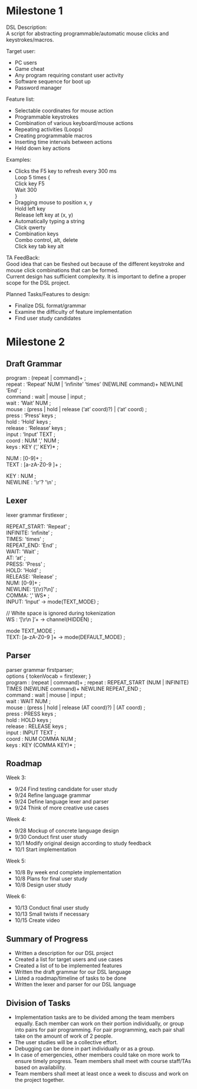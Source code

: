 # Milestone 1
DSL Description:<br/>
A script for abstracting programmable/automatic mouse clicks and keystrokes/macros. 

Target user:
- PC users
- Game cheat
- Any program requiring constant user activity
- Software sequence for boot up
- Password manager 

Feature list:
- Selectable coordinates for mouse action
- Programmable keystrokes
- Combination of various keyboard/mouse actions
- Repeating activities (Loops)
- Creating programmable macros
- Inserting time intervals between actions
- Held down key actions

Examples:
- Clicks the F5 key to refresh every 300 ms<br/>
Loop 5 times { <br/>
Click key F5 <br/>
Wait 300<br/>
}<br/>
- Dragging mouse to position x, y<br/>
Hold left key <br/>
Release left key at (x, y)<br/>
- Automatically typing a string<br/>
Click qwerty<br/>
- Combination keys<br/>
Combo control, alt, delete <br/>
Click key tab key alt<br/>


TA FeedBack:<br/>
Good idea that can be fleshed out because of the different keystroke and mouse click combinations that can be formed.<br/>
Current design has sufficient complexity. It is important to define a proper scope for the DSL project.<br/>

Planned Tasks/Features to design:
- Finalize DSL format/grammar
- Examine the difficulty of feature implementation
- Find user study candidates 

# Milestone 2<br/>
## Draft Grammar<br/>
program : (repeat | command)+ ;<br/>
repeat : ‘Repeat’ NUM | ‘infinite’ ‘times’ (NEWLINE command)+ NEWLINE ‘End’ ;<br/>
command : wait | mouse | input ;<br/>
wait : ‘Wait’ NUM ;<br/>
mouse : (press | hold | release (‘at’ coord)?) | (‘at’ coord) ;<br/>
press : ‘Press’ keys ;<br/>
hold : ‘Hold’ keys ;<br/>
release : ‘Release’ keys ;<br/>
input : ‘Input’ TEXT ;<br/>
coord : NUM ',' NUM ;<br/>
keys : KEY (‘,’ KEY)* ;<br/>

NUM : [0-9]+ ;<br/>
TEXT : [a-zA-Z0-9 ]+ ;<br/>

KEY : NUM ;<br/>
NEWLINE : '\r'? '\n' ;<br/>

## Lexer <br/>
lexer grammar firstlexer ;<br/>

REPEAT_START: 'Repeat' ;<br/>
INFINITE: ‘infinite’ ;<br/>
TIMES: 'times' ;<br/>
REPEAT_END:  'End' ;<br/>
WAIT: 'Wait' ;<br/>
AT: ‘at’ ;  <br/>
PRESS: 'Press' ;<br/>
HOLD: 'Hold' ;<br/>
RELEASE: 'Release' ;<br/>
NUM: [0-9]+ ;<br/>
NEWLINE: ‘[(\r)?\n]’ ;<br/>
COMMA: ‘,’ WS* ;<br/>
INPUT: ‘Input’ -> mode(TEXT_MODE) ;<br/>

// White space is ignored during tokenization<br/>
WS : ‘[\r\n ]’+ -> channel(HIDDEN) ;<br/>

mode TEXT_MODE ;<br/>
TEXT: [a-zA-Z0-9 ]+ -> mode(DEFAULT_MODE) ;<br/>

## Parser <br/>
parser grammar firstparser;<br/>
options { tokenVocab = firstlexer; }<br/>
program : (repeat | command)+ ;
repeat : REPEAT_START (NUM | INFINITE) TIMES (NEWLINE command)+ NEWLINE REPEAT_END ;<br/>
command : wait | mouse | input ;<br/>
wait : WAIT NUM ;<br/>
mouse : (press | hold | release (AT coord)?) | (AT coord) ;<br/>
press : PRESS keys ;<br/>
hold : HOLD keys ;<br/>
release : RELEASE keys ;<br/>
input : INPUT TEXT ;<br/>
coord : NUM COMMA NUM ;<br/>
keys : KEY (COMMA KEY)* ;<br/>

## Roadmap<br/>
Week 3: <br/>
- 9/24 Find testing candidate for user study
- 9/24 Refine language grammar
- 9/24 Define language lexer and parser
- 9/24 Think of more creative use cases

Week 4:
- 9/28 Mockup of concrete language design
- 9/30 Conduct first user study
- 10/1 Modify original design according to study feedback
- 10/1 Start implementation

Week 5:
- 10/8 By week end complete implementation
- 10/8 Plans for final user study
- 10/8 Design user study

Week 6:
- 10/13 Conduct final user study
- 10/13 Small twists if necessary
- 10/15 Create video

## Summary of Progress
- Written a description for our DSL project
- Created a list for target users and use cases
- Created a list of to be implemented features
- Written the draft grammar for our DSL language
- Listed a roadmap/timeline of tasks to be done
- Written the lexer and parser for our DSL language

## Division of Tasks
- Implementation tasks are to be divided among the team members equally. Each member can work on their portion individually, or group into pairs for pair programming. For pair programming, each pair shall take on the amount of work of 2 people. 
- The user studies will be a collective effort. 
- Debugging can be done in part individually or as a group. 
- In case of emergencies, other members could take on more work to ensure timely progress. Team members shall meet with course staff/TAs based on availability.
- Team members shall meet at least once a week to discuss and work on the project together.



